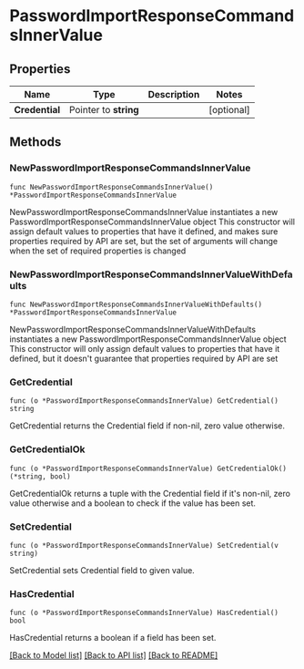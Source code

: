 # PasswordImportResponseCommandsInnerValue

## Properties

Name | Type | Description | Notes
------------ | ------------- | ------------- | -------------
**Credential** | Pointer to **string** |  | [optional] 

## Methods

### NewPasswordImportResponseCommandsInnerValue

`func NewPasswordImportResponseCommandsInnerValue() *PasswordImportResponseCommandsInnerValue`

NewPasswordImportResponseCommandsInnerValue instantiates a new PasswordImportResponseCommandsInnerValue object
This constructor will assign default values to properties that have it defined,
and makes sure properties required by API are set, but the set of arguments
will change when the set of required properties is changed

### NewPasswordImportResponseCommandsInnerValueWithDefaults

`func NewPasswordImportResponseCommandsInnerValueWithDefaults() *PasswordImportResponseCommandsInnerValue`

NewPasswordImportResponseCommandsInnerValueWithDefaults instantiates a new PasswordImportResponseCommandsInnerValue object
This constructor will only assign default values to properties that have it defined,
but it doesn't guarantee that properties required by API are set

### GetCredential

`func (o *PasswordImportResponseCommandsInnerValue) GetCredential() string`

GetCredential returns the Credential field if non-nil, zero value otherwise.

### GetCredentialOk

`func (o *PasswordImportResponseCommandsInnerValue) GetCredentialOk() (*string, bool)`

GetCredentialOk returns a tuple with the Credential field if it's non-nil, zero value otherwise
and a boolean to check if the value has been set.

### SetCredential

`func (o *PasswordImportResponseCommandsInnerValue) SetCredential(v string)`

SetCredential sets Credential field to given value.

### HasCredential

`func (o *PasswordImportResponseCommandsInnerValue) HasCredential() bool`

HasCredential returns a boolean if a field has been set.


[[Back to Model list]](../README.md#documentation-for-models) [[Back to API list]](../README.md#documentation-for-api-endpoints) [[Back to README]](../README.md)


